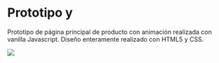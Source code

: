 # Prototipo y

Prototipo de página principal de producto con animación realizada con vanilla Javascript.
Diseño enteramente realizado con HTML5 y CSS.

<img src="https://drive.google.com/uc?id=1bFWYpDD6bpy0Qp0tNbzMm95Nzk3uTAj4" />

